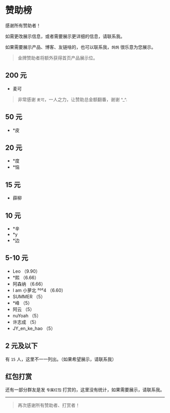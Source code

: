 # 赞助榜

感谢所有赞助者！

如需更改展示信息，或者需要展示更详细的信息，请联系我。

如果需要展示产品、博客、友链啥的，也可以联系我，`鸽鸽` 很乐意为您展示。

> 金牌赞助者将额外获得首页产品展示位。

## 200 元

- 麦可

> 非常感谢 `麦可`，一人之力，让赞助总金额翻番，谢谢 ^\_^.

## 50 元

- \*皮

## 20 元

- \*度
- \*恼

## 15 元

- 薛柳

## 10 元

- \*辛
- \*y
- \*边

## 5-10 元

- Leo （9.90）
- \*熙 （6.66）
- 阿森纳 （6.66）
- I am 小萝北 ²º²4 （6.60）
- SUMMER （5）
- \*峰 （5）
- 阿云 （5）
- nuYoah （5）
- 许志成 （5）
- JY_en_ke_hao （5）

## 2 元及以下

有 `15` 人，这里不一一列出。（如果希望展示，请联系我）

## 红包打赏

还有一部分群友是发 `专属红包` 打赏的，这里没有统计，如果需要展示，请联系我。

---

> 再次感谢所有赞助者、打赏者！
